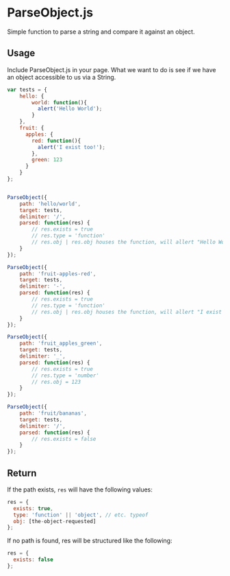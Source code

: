 ParseObject.js
==============

Simple function to parse a string and compare it against an object.


## Usage

Include ParseObject.js in your page. What we want to do is see if we have an object accessible to us via a String.

```javascript
var tests = {
    hello: {
        world: function(){
          alert('Hello World');
        }
    },
    fruit: {
      apples: {
        red: function(){
          alert('I exist too!');
        },
        green: 123
      }
    }
};


ParseObject({
    path: 'hello/world',
    target: tests,
    delimiter: '/',
    parsed: function(res) {
        // res.exists = true
        // res.type = 'function'
        // res.obj | res.obj houses the function, will allert "Hello World" if called
    }
});

ParseObject({
    path: 'fruit-apples-red',
    target: tests,
    delimiter: '-',
    parsed: function(res) {
        // res.exists = true
        // res.type = 'function'
        // res.obj | res.obj houses the function, will allert "I exist too!" if called
    }
});

ParseObject({
    path: 'fruit_apples_green',
    target: tests,
    delimiter: '_',
    parsed: function(res) {
        // res.exists = true
        // res.type = 'number'
        // res.obj = 123
    }
});

ParseObject({
    path: 'fruit/bananas',
    target: tests,
    delimiter: '/',
    parsed: function(res) {
        // res.exists = false
    }
});

```

## Return

If the path exists, `res` will have the following values:

```javascript
res = {
  exists: true,
  type: 'function' || 'object', // etc. typeof
  obj: [the-object-requested]
};
```

If no path is found, res will be structured like the following:

```javascript
res = {
  exists: false
};
```
